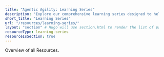 ```yaml
---
title: "Agentic Agility: Learning Series"
description: "Explore our comprehensive learning series designed to help you navigate the complexities of Engineering Excellence & Technical Leadership, from foundational concepts to advanced practices."
short_title: "Learning Series"
url: "/resources/learning-series/"
layout: "section" # Hugo will use section.html to render the list of pages
resourceType: learning-series
resourceIsSection: true
---
```


Overview of all Resources.
